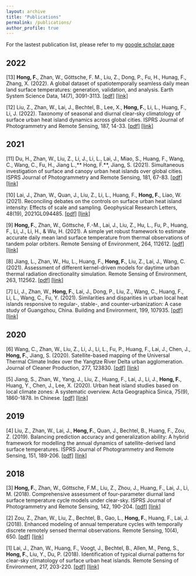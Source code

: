 ```yaml
---
layout: archive
title: "Publications"
permalink: /publications/
author_profile: true
---
```



For the lastest publication list, please refer to my [google scholar page](https://scholar.google.com/citations?user=BokVjCUAAAAJ&hl=en)

## 2022
[13]	**Hong, F.**, Zhan, W., Göttsche, F. M., Liu, Z., Dong, P., Fu, H., Hunag, F., Zhang, X. (2022). A global dataset of spatiotemporally seamless daily mean land surface temperatures: generation, validation, and analysis. Earth System Science Data, 14(7), 3091-3113. [[pdf]](https://github.com/faluhong/faluhong.github.io/blob/master/files/2022_global_daily_mean_LST_ESSD.pdf) [[link]](https://essd.copernicus.org/articles/14/3091/2022/) 

[12]	Liu, Z., Zhan, W., Lai, J., Bechtel, B., Lee, X., **Hong, F.**, Li, L., Huang, F., Li, J. (2022). Taxonomy of seasonal and diurnal clear-sky climatology of surface urban heat island dynamics across global cities. ISPRS Journal of Photogrammetry and Remote Sensing, 187, 14-33. [[pdf]](https://github.com/faluhong/faluhong.github.io/blob/master/files/2022_taxonomy_SUHI_isprs.pdf) [[link]](https://www.sciencedirect.com/science/article/pii/S0924271622000612) 

## 2021
[11] Du, H., Zhan, W., Liu, Z., Li, J., Li, L., Lai, J., Miao, S., Huang, F., Wang, C., Wang, C., Fu, H., Jiang L.,** Hong, F.**, Jiang, S. (2021). Simultaneous investigation of surface and canopy urban heat islands over global cities. ISPRS Journal of Photogrammetry and Remote Sensing, 181, 67-83. [[pdf]](https://github.com/faluhong/faluhong.github.io/blob/master/files/2021_SUHI_CUHI_isprs.pdf) [[link]](https://www.sciencedirect.com/science/article/pii/S0924271621002355) 

[10] Lai, J., Zhan, W., Quan, J., Liu, Z., Li, L., Huang, F., **Hong, F.**, Liao, W. (2021). Reconciling debates on the controls on surface urban heat island intensity: Effects of scale and sampling. Geophysical Research Letters, 48(19), 2021GL094485. [[pdf]](https://github.com/faluhong/faluhong.github.io/blob/master/files/2021_Reconcile_SUHII_factor_GRL.pdf) [[link]](https://agupubs.onlinelibrary.wiley.com/doi/full/10.1029/2021GL094485) 

[9]	**Hong, F.**, Zhan, W., Göttsche, F.-M., Lai, J., Liu, Z., Hu, L., Fu, P., Huang, F., Li, J., Li, H., & Wu, H. (2021). A simple yet robust framework to estimate accurate daily mean land surface temperature from thermal observations of tandem polar orbiters. Remote Sensing of Environment, 264, 112612. [[pdf]](https://github.com/faluhong/faluhong.github.io/blob/master/files/2021_daily_mean_LST_rse.pdf) [[link]](https://www.sciencedirect.com/science/article/pii/S0924271618301710) 

[8]	Jiang, L., Zhan, W., Hu, L., Huang, F., **Hong, F.**, Liu, Z., Lai, J., Wang, C. (2021). Assessment of different kernel-driven models for daytime urban thermal radiation directionality simulation. Remote Sensing of Environment, 263, 112562. [[pdf]](https://github.com/faluhong/faluhong.github.io/blob/master/files/2021_Assessment_kernel_driven_model_rse.pdf) [[link]](https://www.sciencedirect.com/science/article/pii/S0034425721002820) 

[7]	Li, J., Zhan, W., **Hong, F.**, Lai, J., Dong, P., Liu, Z., Wang, C., Huang, F., Li, L., Wang, C., Fu, Y. (2021). Similarities and disparities in urban local heat islands responsive to regular-, stable-, and counter-urbanization: A case study of Guangzhou, China. Building and Environment, 199, 107935.  [[pdf]](https://github.com/faluhong/faluhong.github.io/blob/master/files/2021_Urbanzation_SUHII_B&E.pdf) [[link]](https://www.sciencedirect.com/science/article/pii/S0360132321003395) 

## 2020
[6]	Wang, C., Zhan, W., Liu, Z., Li, J., Li, L., Fu, P., Huang, F., Lai, J., Chen, J., **Hong, F.**, Jiang, S. (2020). Satellite-based mapping of the Universal Thermal Climate Index over the Yangtze River Delta urban agglomeration. Journal of Cleaner Production, 277, 123830. [[pdf]](https://github.com/faluhong/faluhong.github.io/blob/master/files/2020_UTCI_jcp.pdf) [[link]](https://www.sciencedirect.com/science/article/pii/S0959652620338750) 

[5]	Jiang, S., Zhan, W., Yang, J., Liu, Z., Huang, F., Lai, J., Li, J., **Hong, F.**, Huang, Y., Chen, J., Lee, X. (2020). Urban heat island studies based on local climate zones: A systematic overview. Acta Geographica Sinica, 75(9), 1860-1878. In Chinese. [[pdf]](https://github.com/faluhong/faluhong.github.io/blob/master/files/2020_LCZ_review.pdf) [[link]](http://www.geog.com.cn/CN/10.11821/dlxb202009004) 

## 2019
[4]	Liu, Z., Zhan, W., Lai, J., **Hong, F.**, Quan, J., Bechtel, B., Huang, F., Zou, Z. (2019). Balancing prediction accuracy and generalization ability: A hybrid framework for modelling the annual dynamics of satellite-derived land surface temperatures. ISPRS Journal of Photogrammetry and Remote Sensing, 151, 189-206. [[pdf]](https://github.com/faluhong/faluhong.github.io/blob/master/files/2019_ATCE2_isprs.pdf) [[link]](https://www.sciencedirect.com/science/article/pii/S0924271619300826)

## 2018
[3]	**Hong, F.**, Zhan, W., Göttsche, F.M., Liu, Z., Zhou, J., Huang, F., Lai, J., Li, M. (2018). Comprehensive assessment of four-parameter diurnal land surface temperature cycle models under clear-sky. ISPRS Journal of Photogrammetry and Remote Sensing, 142, 190-204. [[pdf]](https://github.com/faluhong/faluhong.github.io/blob/master/files/2018_fpd_isprs_compressed.pdf) [[link]](https://www.sciencedirect.com/science/article/pii/S0924271619300826)

[2]	Zou, Z., Zhan, W., Liu, Z., Bechtel, B., Gao, L., **Hong, F.**, Huang, F., Lai, J. (2018). Enhanced modeling of annual temperature cycles with temporally discrete remotely sensed thermal observations. Remote Sensing, 10(4), 650. [[pdf]](https://github.com/faluhong/faluhong.github.io/blob/master/files/2019_ATCE1_remote%20sensing_compressed.pdf) [[link]](https://www.mdpi.com/2072-4292/10/4/650/htm)

[1]	Lai, J., Zhan, W., Huang, F., Voogt, J., Bechtel, B., Allen, M., Peng, S., **Hong, F.**, Liu, Y., Du, P. (2018). Identification of typical diurnal patterns for clear-sky climatology of surface urban heat islands. Remote Sensing of Environment, 217, 203-220. [[pdf]](https://github.com/faluhong/faluhong.github.io/blob/master/files/2018_SUHI_rse_compressed.pdf) [[link]](https://www.sciencedirect.com/science/article/pii/S0034425718303973)

